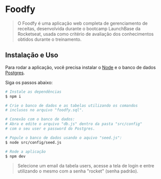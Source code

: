 # Foodfy

> O Foodfy é uma aplicação web completa de gerenciamento de receitas, desenvolvida durante o bootcamp LaunchBase da Rocketseat, usada como critério de avaliação dos conhecimentos obtidos durante o treinamento.

## Instalação e Uso

Para rodar a aplicação, você precisa instalar o [Node](https://nodejs.org/en/) e o banco de dados [Postgres](https://www.postgresql.org/).

Siga os passos abaixo:

```bash
# Instale as dependências
$ npm i

# Crie o banco de dados e as tabelas utilizando os comandos
# inclusos no arquivo "foodfy.sql".

# Conexão com o banco de dados:
# Abra e edite o arquivo "db.js" dentro da pasta "src/config"
# com o seu user e password do Postgres.

# Popule o banco de dados usando o aquivo "seed.js":
$ node src/config/seed.js

# Rode a aplicação
$ npm dev
```

> Selecione um email da tabela users, acesse a tela de login e entre utilizando o mesmo com a senha "rocket" (senha padrão).
